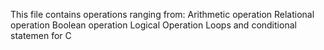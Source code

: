 This file contains operations ranging from:
Arithmetic operation
Relational operation
Boolean operation
Logical Operation 
Loops and conditional statemen
for C
